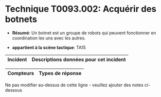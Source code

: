 # Technique T0093.002: Acquérir des botnets

* **Résumé**: Un botnet est un groupe de robots qui peuvent fonctionner en coordination les uns avec les autres.

* **appartient à la scène tactique**: TA15


|Incident |Descriptions données pour cet incident |
|-------- |-------------------- |



|Compteurs |Types de réponse |
|-------- |-------------- |


Ne pas modifier au-dessus de cette ligne - veuillez ajouter des notes ci-dessous